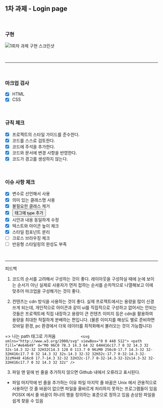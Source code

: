## 1차 과제 - Login page

<br/>

### 구현
![1회차 과제 구현 스크린샷](https://github.com/kwonboryong/core-js/assets/152785122/33cb881f-07db-45f6-bbd3-361a20ba12df)

<br/>

---
<br/>

### 마크업 검사
- [x] HTML
- [x] CSS

<br/>

### 규칙 체크
- [x] 프로젝트의 스타일 가이드를 준수한다.
- [x] 코드를 스스로 검토한다.
- [x] 코드에 주석을 추가한다. 
- [x] 코드와 문서에 변경 사항을 반영한다.
- [x] 코드가 경고를 생성하지 않는다.

<br/>

### 이슈 사항 체크
- [x] 변수로 선언해서 사용
- [x] 의미 있는 클래스명 사용
- [x] 불필요한 클래스 제거
- [x] <button> 태그에 type 추가
- [x] 시안과 내용 동일하게 수정
- [x] 텍스트와 아이콘 높이 체크
- [x] 스타일 컴포넌트 분리
- [ ] 크로스 브라우징 체크
- [ ] 반응형 스타일링의 완성도 부족

<br/>

---

피드백
1. 코드의 순서를 고려해서 구성하는 것이 좋다.
레이아웃을 구성하실 때에 눈에 보이는 순서가 아닌 실제로 사용자가 먼저 접하는 순서를 순차적으로 나열해보고 이에 맞추어 마크업을 구성해가는 것이 좋다.


2. 컨텐츠는 cdn 방식을 사용하는 것이 좋다.
실제 프로젝트에서는 용량을 많이 신경쓰게 되는데, 
개인적으로 아이콘과 같이 ui를 직접적으로 구성하고 없어서는 안되는 것들은 프로젝트에 직접 내장하고 용량이 큰 컨텐츠 이미지 등은 cdn을 활용하여 용량을 최대한 적절하게 분배하는 편입니다. 
(물론 이미지를 해상도 별로 준비하면 모바일 환경, pc 환경에서 더욱 데이터를 최적화해서 불러오는 것이 가능합니다)

=> 나는 path 태그로 가져옴
`            <svg xmlns="http://www.w3.org/2000/svg" viewBox="0 0 448 512">
              <path
                fill="#e64649"
                d="M0 96C0 78.3 14.3 64 32 64H416c17.7 0 32 14.3 32 32s-14.3 32-32 32H32C14.3 128 0 113.7 0 96zM0 256c0-17.7 14.3-32 32-32H416c17.7 0 32 14.3 32 32s-14.3 32-32 32H32c-17.7 0-32-14.3-32-32zM448 416c0 17.7-14.3 32-32 32H32c-17.7 0-32-14.3-32-32s14.3-32 32-32H416c17.7 0 32 14.3 32 32z"
              />
`

3. 파일 맨 밑에 빈 줄을 추가하지 않으면 Github 내에서 오류라고 표시된다.

* 파일 마지막에 빈 줄을 추가하는 이유
파일 마지막 줄 바꿈은 Unix 에서 관용적으로 사용하던 것
줄 바꿈이 없으면 파일을 올바르게 처리하지 못하는 프로그램들이 있음
POSIX 에서 줄 바꿈이 하나의 행을 정의하는 표준으로 정하고 있음
손상된 파일을 쉽게 찾을 수 있음




<br/><br/>

